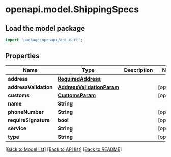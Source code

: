 # openapi.model.ShippingSpecs

## Load the model package
```dart
import 'package:openapi/api.dart';
```

## Properties
Name | Type | Description | Notes
------------ | ------------- | ------------- | -------------
**address** | [**RequiredAddress**](RequiredAddress.md) |  | 
**addressValidation** | [**AddressValidationParam**](AddressValidationParam.md) |  | [optional] 
**customs** | [**CustomsParam**](CustomsParam.md) |  | [optional] 
**name** | **String** |  | 
**phoneNumber** | **String** |  | [optional] 
**requireSignature** | **bool** |  | [optional] 
**service** | **String** |  | [optional] 
**type** | **String** |  | [optional] 

[[Back to Model list]](../README.md#documentation-for-models) [[Back to API list]](../README.md#documentation-for-api-endpoints) [[Back to README]](../README.md)


